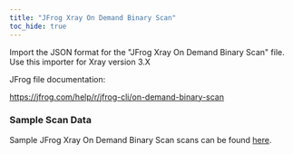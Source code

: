 ```yaml
---
title: "JFrog Xray On Demand Binary Scan"
toc_hide: true
---
```

Import the JSON format for the \"JFrog Xray On Demand Binary Scan\" file. Use this importer for Xray version 3.X

JFrog file documentation:

https://jfrog.com/help/r/jfrog-cli/on-demand-binary-scan

### Sample Scan Data
Sample JFrog Xray On Demand Binary Scan scans can be found [here](https://github.com/DefectDojo/django-DefectDojo/tree/master/unittests/scans/jfrog_xray_on_demand_binary_scan).
